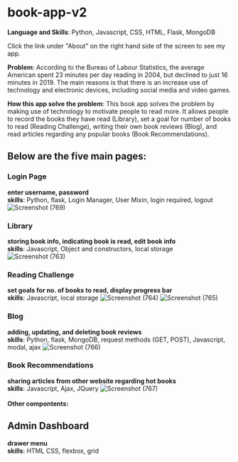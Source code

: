 # book-app-v2

__Language and Skills__: Python, Javascript, CSS, HTML, Flask, MongoDB

Click the link under "About" on the right hand side of the screen to see my app.

__Problem__:
According to the Bureau of Labour Statistics, the average American spent 23 minutes per day reading in 2004, but declined to just 16 minutes in 2019. The main reasons is that there is an increase use of technology and electronic devices, including social media and video games. 

__How this app solve the problem__:
This book app solves the problem by making use of technology to motivate people to read more. It allows people to record the books they have read (Library), set a goal for number of books to read (Reading Challenge), writing their own book reviews (Blog), and read articles regarding any popular books (Book Recommendations). 
<br>
## Below are the five main pages:

### Login Page
__enter username, password__ <br>
__skills__: Python, flask, Login Manager, User Mixin, login required, logout
![Screenshot (769)](https://github.com/cyl2chan/book-app-v2/assets/102279479/3de8ae90-6d78-4201-a4cf-8680f54b8ca1)

### Library
__storing book info, indicating book is read, edit book info__ <br>
__skills__: Javascript, Object and constructors, local storage
![Screenshot (763)](https://github.com/cyl2chan/book-app-v2/assets/102279479/176f67ee-9d7a-440d-8931-f62fa7529355)

### Reading Challenge
__set goals for no. of books to read, display progress bar__<br>
__skills__: Javascript, local storage
![Screenshot (764)](https://github.com/cyl2chan/book-app-v2/assets/102279479/d1cb1756-b0e1-4584-9778-67406d74becc)
![Screenshot (765)](https://github.com/cyl2chan/book-app-v2/assets/102279479/8a5984fa-043b-4238-a48a-58f990bd65e4)

### Blog
__adding, updating, and deleting book reviews__<br>
__skills__: Python, flask, MongoDB, request methods (GET, POST), Javascript, modal, ajax
![Screenshot (766)](https://github.com/cyl2chan/book-app-v2/assets/102279479/b4429914-4996-4d35-a7bf-8c3b87bbac2e)

### Book Recommendations
__sharing articles from other website regarding hot books__<br>
__skills__: Javascript, Ajax, JQuery 
![Screenshot (767)](https://github.com/cyl2chan/book-app-v2/assets/102279479/3fa3becd-3509-44c7-a706-89e892be5dee)
<br>
<br>
__Other compontents:__

## Admin Dashboard
__drawer menu__<br>
__skills__: HTML CSS, flexbox, grid
